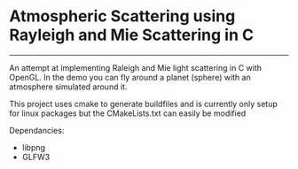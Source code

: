 # Atmospheric Scattering using Rayleigh and Mie Scattering in C
---
An attempt at implementing Raleigh and Mie light scattering in C with OpenGL. In the demo you can fly around a planet (sphere) with an atmosphere simulated around it.

This project uses cmake to generate buildfiles and is currently only setup for linux packages but the CMakeLists.txt can easily be modified

Dependancies:
- libpng
- GLFW3
